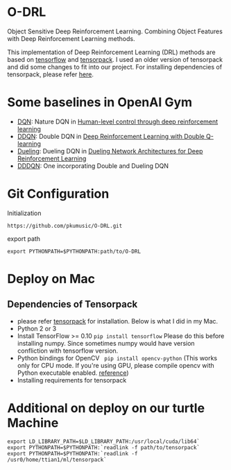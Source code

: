 # O-DRL
Object Sensitive Deep Reinforcement Learning. Combining Object Features with Deep Reinforcement Learning methods.

This implementation of Deep Reinforcement Learning (DRL) methods are based on [tensorflow](https://www.tensorflow.org/) and [tensorpack](https://github.com/ppwwyyxx/tensorpack). I used an older version of tensorpack and did some changes to fit into our project. For installing dependencies of tensorpack, please refer [here](https://github.com/ppwwyyxx/tensorpack).

# Some baselines in OpenAI Gym
+ [DQN](https://gym.openai.com/evaluations/eval_riHeA66BRujxsfQHz6FDA): Nature DQN in [Human-level control through deep reinforcement
learning](https://storage.googleapis.com/deepmind-data/assets/papers/DeepMindNature14236Paper.pdf)
+ [DDQN](https://gym.openai.com/evaluations/eval_3XssszDyStmC4tkhx8wdcg): Double DQN in [Deep Reinforcement Learning with Double Q-learning](https://arxiv.org/abs/1509.06461)
+ [Dueling](https://gym.openai.com/evaluations/eval_6fKnCcOTqOxnbW0JwJLTw): Dueling DQN in [Dueling Network Architectures for Deep Reinforcement Learning](https://arxiv.org/abs/1511.06581)
+ [DDDQN](https://gym.openai.com/evaluations/eval_7UlV9il3RFKNyciZOVu2g): One incorporating Double and Dueling DQN 

# Git Configuration
Initialization

```
https://github.com/pkumusic/O-DRL.git
```

export path 

```
export PYTHONPATH=$PYTHONPATH:path/to/O-DRL
```

# Deploy on Mac
## Dependencies of Tensorpack
+ please refer [tensorpack](https://github.com/ppwwyyxx/tensorpack) for installation. Below is what I did in my Mac.
+ Python 2 or 3
+ Install TensorFlow >= 0.10 
```pip install tensorflow```
Please do this before installing numpy. Since sometimes numpy would have version confliction with tensorflow version.
+ Python bindings for OpenCV ``` pip install opencv-python``` (This works only for CPU mode. If you're using GPU, please compile opencv with Python executable enabled. [reference](http://docs.opencv.org/2.4/doc/tutorials/introduction/linux_install/linux_install.html))
+ Installing requirements for tensorpack

# Additional on deploy on our turtle Machine
```
export LD_LIBRARY_PATH=$LD_LIBRARY_PATH:/usr/local/cuda/lib64`
export PYTHONPATH=$PYTHONPATH:`readlink -f path/to/tensorpack`
export PYTHONPATH=$PYTHONPATH:`readlink -f /usr0/home/ttian1/ml/tensorpack`
```
